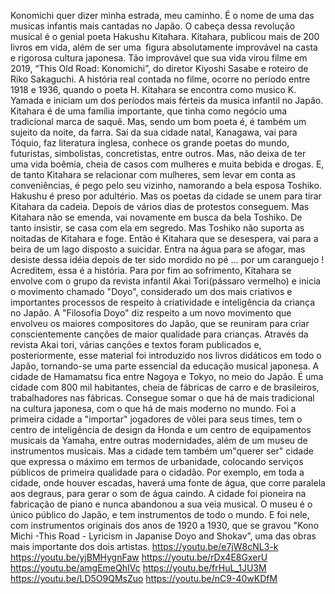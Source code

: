 
Konomichi quer dizer minha estrada, meu caminho. É o nome de uma das musicas infantis mais cantadas no Japão. O cabeça dessa revolução musical é o genial poeta Hakushu Kitahara. Kitahara, publicou mais de 200 livros em vida, além de ser uma figura absolutamente improvável na casta e rigorosa cultura japonesa. Tão improvável que sua vida virou filme em 2019,  “This Old Road: Konomichi”, do diretor Kiyoshi Sasabe e roteiro de  Riko Sakaguchi.  A  história real contada no filme, ocorre  no período entre  1918 e 1936, quando o poeta H. Kitahara se encontra como musico K. Yamada e iniciam um dos períodos mais férteis da musica infantil no Japão. Kitahara é de uma família importante, que tinha como negócio uma tradicional marca de saquê. Mas, sendo um  bom poeta é, é também um  sujeito da noite, da farra. Sai da sua cidade natal, Kanagawa, vai para Tóquio, faz literatura inglesa, conhece os grande poetas do mundo, futuristas, simbolistas, concretistas, entre outros. Mas, não deixa de ter uma vida boêmia, cheia de casos com mulheres e muita bebida e drogas.  E, de tanto Kitahara se relacionar com mulheres,  sem levar em conta as conveniências, é pego pelo seu vizinho, namorando a bela esposa Toshiko.  Hakushu é preso por adultério. Mas os poetas da cidade se unem para tirar Kitahara da cadeia. Depois de vários dias de protestos  conseguem. Mas Kitahara não se emenda, vai novamente em busca da bela Toshiko. De tanto insistir, se casa com ela em segredo. Mas Toshiko não suporta as noitadas de Kitahara e foge.  Então  é Kitahara que se desespera, vai para a beira de um lago disposto a suicidar. Entra na água para se afogar, mas desiste dessa idéia depois de ter sido mordido no pé … por um caranguejo ! Acreditem, essa é a história.  Para por fim ao sofrimento, Kitahara se envolve com o grupo da revista infantil Akai Tori(pássaro vermelho) e inicia o movimento chamado "Doyo", considerado um dos mais criativos e importantes processos de respeito à criatividade e inteligência da criança no Japão. A "Filosofia  Doyo" diz respeito a um novo movimento que envolveu os maiores compositores do Japão, que se reuniram para criar conscientemente canções de maior qualidade para crianças. Através da revista Akai tori, várias canções e textos foram publicados e, posteriormente, esse material foi introduzido nos livros didáticos em todo o Japão, tornando-se uma parte essencial da educação musical japonesa. A cidade de Hamamatsu fica entre Nagoya e Tokyo, no meio do Japão. É uma cidade com 800 mil habitantes, cheia de fábricas de carro e de brasileiros, trabalhadores nas fábricas. Consegue somar o que há de mais tradicional na cultura japonesa, com o que há de mais moderno no mundo. Foi a primeira cidade a "importar" jogadores de vôlei para seus times, tem o centro de inteligência de design da Honda e um centro de equipamentos musicais da Yamaha, entre outras modernidades, além de um  museu de instrumentos musicais. 
Mas a cidade tem também um"querer ser" cidade que expressa o máximo em termos de urbanidade, colocando serviços públicos de primeira qualidade para o cidadão. Por exemplo, em toda a cidade, onde houver escadas, haverá uma fonte de água, que corre paralela aos  degraus,  para gerar o som de água caindo.  A cidade foi pioneira na fabricação de piano e nunca abandonou a sua veia musical. O museu é o único público do Japão, e tem instrumentos de todo o mundo. E foi nele, com instrumentos originais dos anos de 1920 a 1930, que se gravou  "Kono Michi -This Road - Lyricism in Japanise Doyo and Shokav”, uma das obras mais importante  dos dois artistas.
https://youtu.be/e7jW8cNL3-k
https://youtu.be/yjBMHygnFaw
https://youtu.be/rDx4E8GxerU
https://youtu.be/amgEmeQhIVc
https://youtu.be/frHuL_1JU3M
https://youtu.be/LD5O9QMsZuo
https://youtu.be/nC9-40wKDfM

